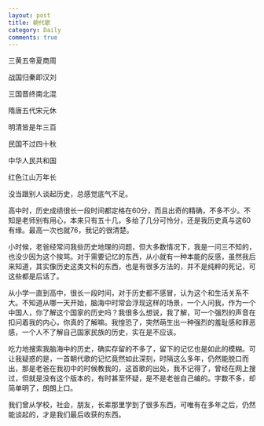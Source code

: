 ```yaml
---
layout: post
title: 朝代歌
category: Daily
comments: true
---
```



三黄五帝夏商周


战国归秦即汉刘


三国晋终南北混


隋唐五代宋元休


明清皆是年三百


民国不过四十秋


中华人民共和国


红色江山万年长


没当跟别人谈起历史，总感觉底气不足。


高中时，历史成绩很长一段时间都定格在60分，而且出奇的精确，不多不少。不知是老师别有用心，本来只有五十几，多给了几分可怜分，还是我历史真与这60有缘。最高一次也就76，我记的很清楚。


小时候，老爸经常问我些历史地理的问题，但大多数情况下，我是一问三不知的，也没少因为这个挨骂。对于需要记忆的东西，从小就有一种本能的反感，虽然我后来知道，其实像历史这类文科的东西，也是有很多方法的，并不是纯粹的死记，可这些都是后话了。


从小学一直到高中，很长一段时间，对于历史都不感冒，认为这个和生活关系不大。不知道从哪一天开始，脑海中时常会浮现这样的场景，一个人问我，作为一个中国人，你了解这个国家的历史吗？我很多么想说，我了解，可一个强烈的声音在扣问着我的内心，你真的了解嘛。我惶恐了，突然萌生出一种强烈的羞耻感和罪恶感，一个人不了解自己国家民族的历史，实在是不应该。


吃力地搜索我脑海中的历史，确实存留的不多了，留下的记忆也是如此的模糊。可让我疑惑的是，一首朝代歌的记忆竟然如此深刻，时隔这么多年，仍然能脱口而出，那是老爸在我初中的时候教我的，这首歌的出处，我不记得了，曾经在网上搜过，但就是没有这个版本的，有时甚至怀疑，是不是老爸自己编的。字数不多，却简单明了，朗朗上口。


我们曾从学校，社会，朋友，长辈那里学到了很多东西，可唯有在多年之后，仍然能谈起的，才是我们最后收获的东西。
